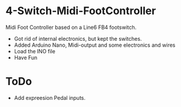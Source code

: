 # 4-Switch-Midi-FootController
Midi Foot Controller based on a Line6 FB4 footswitch.

- Got rid of internal electronics, but kept the switches.
- Added Arduino Nano, Midi-output and some electronics and wires
- Load the INO file
- Have Fun

# ToDo
- Add expreesion Pedal inputs.

